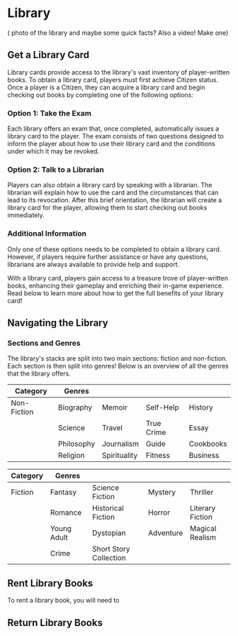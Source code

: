 # Library

( photo of the library and maybe some quick facts? Also a video! Make one)
## Get a Library Card
Library cards provide access to the library's vast inventory of player-written books. To obtain a library card, players must first achieve Citizen status. Once a player is a Citizen, they can acquire a library card and begin checking out books by completing one of the following options:
### Option 1: Take the Exam
Each library offers an exam that, once completed, automatically issues a library card to the player. The exam consists of two questions designed to inform the player about how to use their library card and the conditions under which it may be revoked.

### Option 2: Talk to a Librarian
Players can also obtain a library card by speaking with a librarian. The librarian will explain how to use the card and the circumstances that can lead to its revocation. After this brief orientation, the librarian will create a library card for the player, allowing them to start checking out books immediately.

### Additional Information

Only one of these options needs to be completed to obtain a library card. However, if players require further assistance or have any questions, librarians are always available to provide help and support.

With a library card, players gain access to a treasure trove of player-written books, enhancing their gameplay and enriching their in-game experience. Read below to learn more about how to get the full benefits of your library card!

## Navigating the Library

### Sections and Genres
The library's stacks are split into two main sections: fiction and non-fiction. Each section is then split into genres! Below is an overview of all the genres that the library offers.

| Category    | Genres     |              |            |           |
|-------------|------------|--------------|------------|-----------|
| Non-Fiction | Biography  | Memoir       | Self-Help  | History   |
|             | Science    | Travel       | True Crime | Essay     |
|             | Philosophy | Journalism   | Guide      | Cookbooks |
|             | Religion   | Spirituality | Fitness    | Business  |

| Category | Genres      |                        |           |                  |
|----------|-------------|------------------------|-----------|------------------|
| Fiction  | Fantasy     | Science Fiction        | Mystery   | Thriller         |
|          | Romance     | Historical Fiction     | Horror    | Literary Fiction |
|          | Young Adult | Dystopian              | Adventure | Magical Realism  |
|          | Crime       | Short Story Collection |           |                  |




## Rent Library Books
To rent a library book, you will need to
## Return Library Books
